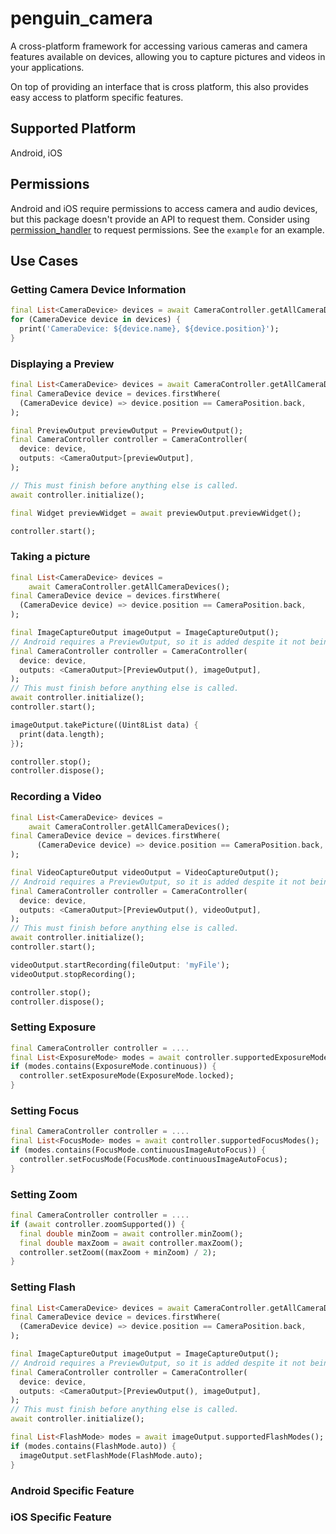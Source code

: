 # penguin_camera

A cross-platform framework for accessing various cameras and camera features available on devices,
allowing you to capture pictures and videos in your applications.

On top of providing an interface that is cross platform, this also provides easy access to platform
specific features.

## Supported Platform

Android, iOS

## Permissions

Android and iOS require permissions to access camera and audio devices, but this package doesn't
provide an API to request them. Consider using [permission_handler](https://pub.dev/packages/permission_handler)
to request permissions. See the `example` for an example.

## Use Cases

### Getting Camera Device Information

```dart
final List<CameraDevice> devices = await CameraController.getAllCameraDevices();
for (CameraDevice device in devices) {
  print('CameraDevice: ${device.name}, ${device.position}');
}
```

### Displaying a Preview

```dart
final List<CameraDevice> devices = await CameraController.getAllCameraDevices();
final CameraDevice device = devices.firstWhere(
  (CameraDevice device) => device.position == CameraPosition.back,
);

final PreviewOutput previewOutput = PreviewOutput();
final CameraController controller = CameraController(
  device: device,
  outputs: <CameraOutput>[previewOutput],
);

// This must finish before anything else is called.
await controller.initialize();

final Widget previewWidget = await previewOutput.previewWidget();

controller.start();
```

### Taking a picture

```dart
final List<CameraDevice> devices =
    await CameraController.getAllCameraDevices();
final CameraDevice device = devices.firstWhere(
  (CameraDevice device) => device.position == CameraPosition.back,
);

final ImageCaptureOutput imageOutput = ImageCaptureOutput();
// Android requires a PreviewOutput, so it is added despite it not being used.
final CameraController controller = CameraController(
  device: device,
  outputs: <CameraOutput>[PreviewOutput(), imageOutput],
);
// This must finish before anything else is called.  
await controller.initialize();
controller.start();

imageOutput.takePicture((Uint8List data) {
  print(data.length);
});

controller.stop();
controller.dispose();
```

### Recording a Video

```dart
final List<CameraDevice> devices =
    await CameraController.getAllCameraDevices();
final CameraDevice device = devices.firstWhere(
      (CameraDevice device) => device.position == CameraPosition.back,
);

final VideoCaptureOutput videoOutput = VideoCaptureOutput();
// Android requires a PreviewOutput, so it is added despite it not being used.
final CameraController controller = CameraController(
  device: device,
  outputs: <CameraOutput>[PreviewOutput(), videoOutput],
);
// This must finish before anything else is called.
await controller.initialize();
controller.start();

videoOutput.startRecording(fileOutput: 'myFile');
videoOutput.stopRecording();

controller.stop();
controller.dispose();
```

### Setting Exposure

```dart
final CameraController controller = ....
final List<ExposureMode> modes = await controller.supportedExposureModes();
if (modes.contains(ExposureMode.continuous)) {
  controller.setExposureMode(ExposureMode.locked);
}
```

### Setting Focus

```dart
final CameraController controller = ....
final List<FocusMode> modes = await controller.supportedFocusModes();
if (modes.contains(FocusMode.continuousImageAutoFocus)) {
  controller.setFocusMode(FocusMode.continuousImageAutoFocus);
}
```

### Setting Zoom

```dart
final CameraController controller = ....
if (await controller.zoomSupported()) {
  final double minZoom = await controller.minZoom();
  final double maxZoom = await controller.maxZoom();
  controller.setZoom((maxZoom + minZoom) / 2);
}
```

### Setting Flash

```dart
final List<CameraDevice> devices = await CameraController.getAllCameraDevices();
final CameraDevice device = devices.firstWhere(
  (CameraDevice device) => device.position == CameraPosition.back,
);

final ImageCaptureOutput imageOutput = ImageCaptureOutput();
// Android requires a PreviewOutput, so it is added despite it not being used.
final CameraController controller = CameraController(
  device: device,
  outputs: <CameraOutput>[PreviewOutput(), imageOutput],
);
// This must finish before anything else is called.
await controller.initialize();

final List<FlashMode> modes = await imageOutput.supportedFlashModes();
if (modes.contains(FlashMode.auto)) {
  imageOutput.setFlashMode(FlashMode.auto);
}
```

### Android Specific Feature

### iOS Specific Feature